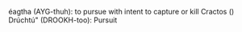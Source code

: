 
éagtha (AYG-thuh): to pursue with intent to capture or kill
Cractos ()
Drúchtú" (DROOKH-too): Pursuit
